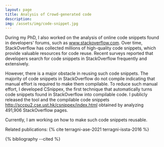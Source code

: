 ```yaml
---
layout: page
title: Analysis of Crowd-generated code
description: 
img: /assets/img/code-snippet.jpg
---
```


During my PhD, I also worked on the analysis of online code snippets found in developers' forums, such as www.stackoverflow.com. Over time, StackOverflow  has collected millions of high-quality code snippets, which provide valuable resources for code reuse.  Recent surveys reported that developers search for code snippets in StackOverflow frequently and extensively.


However, there is a major obstacle in reusing such code snippets. The majority of code snippets in  StackOverflow do not compile indicating that manual effort is required to make them compilable. To reduce such manual effort, I developed CSnippex, the first technique that automatically turns code snippets found in StackOverflow into compilable code. I publicly released the tool and the compilable code snippets http://sccpu2.cse.ust.hk/csnippex/index.html obtained by analyzing 491,906 StackOverflow pages.

Currently, I am working on how to make such code snippets reusable.

Related publications: {% cite terragni-ase-2021 terragni-issta-2016 %}

{% bibliography --cited %}